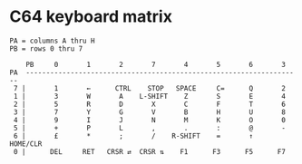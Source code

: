 # C64 keyboard matrix

    PA = columns A thru H
    PB = rows 0 thru 7

        PB     0       1       2       7       4       5       6       3  
    PA  --------------------------------------------------------------------
     7 |       1       ←      CTRL    STOP   SPACE     C=      Q       2 
     1 |       3       W       A    L-SHIFT    Z       S       E       4
     2 |       5       R       D       X       C       F       T       6
     3 |       7       Y       G       V       B       H       U       8
     4 |       9       I       J       N       M       K       O       0
     5 |       +       P       L       ,       .       :       @       -
     6 |       £       *       ;       /    R-SHIFT    =       ↑    HOME/CLR
     0 |      DEL     RET   CRSR ⇄  CRSR ⇅    F1      F3      F5      F7

